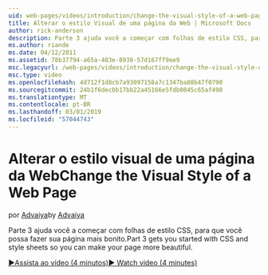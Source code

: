 ```yaml
---
uid: web-pages/videos/introduction/change-the-visual-style-of-a-web-page
title: Alterar o estilo Visual de uma página da Web | Microsoft Docs
author: rick-anderson
description: Parte 3 ajuda você a começar com folhas de estilo CSS, para que você possa fazer sua página mais bonito.
ms.author: riande
ms.date: 04/12/2011
ms.assetid: 78b37794-a65a-483e-8936-57d167ff9ee9
msc.legacyurl: /web-pages/videos/introduction/change-the-visual-style-of-a-web-page
msc.type: video
ms.openlocfilehash: 4d712f1d8cb7a93097158a7c1347ba88b47f0790
ms.sourcegitcommit: 24b1f6decbb17bb22a45166e5fdb0845c65af498
ms.translationtype: MT
ms.contentlocale: pt-BR
ms.lasthandoff: 03/01/2019
ms.locfileid: "57044743"
---
```

<a name="change-the-visual-style-of-a-web-page"></a><span data-ttu-id="aaa4a-103">Alterar o estilo visual de uma página da Web</span><span class="sxs-lookup"><span data-stu-id="aaa4a-103">Change the Visual Style of a Web Page</span></span>
====================
<span data-ttu-id="aaa4a-104">por [Advaiya](https://twitter.com/Advaiyasolns)</span><span class="sxs-lookup"><span data-stu-id="aaa4a-104">by [Advaiya](https://twitter.com/Advaiyasolns)</span></span>

<span data-ttu-id="aaa4a-105">Parte 3 ajuda você a começar com folhas de estilo CSS, para que você possa fazer sua página mais bonito.</span><span class="sxs-lookup"><span data-stu-id="aaa4a-105">Part 3 gets you started with CSS and style sheets so you can make your page more beautiful.</span></span>

[<span data-ttu-id="aaa4a-106">&#9654;Assista ao vídeo (4 minutos)</span><span class="sxs-lookup"><span data-stu-id="aaa4a-106">&#9654; Watch video (4 minutes)</span></span>](https://channel9.msdn.com/Blogs/ASP-NET-Site-Videos/change-the-visual-style-of-a-web-page)
